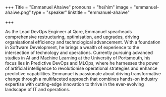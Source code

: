 +++
Title = "Emmanuel Ahaiwe"
pronouns = "he/him"
image = "emmanuel-ahaiwe.png"
type = "speaker"
linktitle = "emmanuel-ahaiwe"

+++

As the Lead DevOps Engineer at Qore, Emmanuel spearheads comprehensive restructuring, optimisation, and upgrades, driving organisational efficiency and technological advancement. With a foundation in Software Development, he brings a wealth of experience to the intersection of technology and operations. Currently pursuing advanced studies in AI and Machine Learning at the University of Portsmouth, his focus lies in Predictive DevOps and MLOps, where he harnesses the power of artificial intelligence to revolutionise operational strategies and enhance predictive capabilities. Emmanuel is passionate about driving transformative change through a multifaceted approach that combines hands-on industry expertise with cutting-edge innovation to thrive in the ever-evolving landscape of IT and operations.